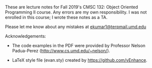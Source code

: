 These are lecture notes for Fall 2019's CMSC 132: Object Oriented Programming II course. Any errors are my own responsibility. I was not enrolled in this course; I wrote these notes as a TA.

Please let me know about any mistakes at ekumar1@terpmail.umd.edu

Acknowledgements:

* The code examples in the PDF were provided by Professor Nelson Padua-Perez (http://www.cs.umd.edu/~nelson/).

* LaTeX style file (evan.sty) created by https://github.com/vEnhance.

